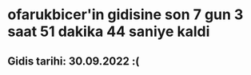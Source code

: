 # ofarukbicer'in gidisine son 7 gun 3 saat 51 dakika 44 saniye kaldi

## Gidis tarihi: 30.09.2022 :(